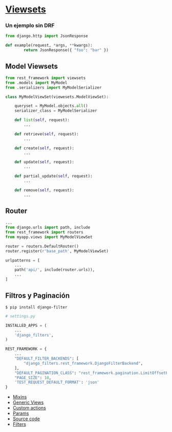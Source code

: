 # [Viewsets](https://www.django-rest-framework.org/api-guide/viewsets/)

### Un ejemplo sin DRF

```py
from django.http import JsonResponse​

def example(request, *args, **kwargs):​
        return JsonResponse({ "foo": "bar" })

```

## Model Viewsets

```py
from rest_framework import viewsets​
from .models import MyModel
from .serializers import MyModelSerializer

class MyModelViewSet(viewesets.ModelViewSet):​

    queryset = MyModel.objects.all()
    serializer_class = MyModelSerializer

    def list(self, request):​
        ...​

    def retrieve(self, request):​
        ...​

    def create(self, request):​
        ...​

    def update(self, request):​
        ...

    def partial_update(self, request):​
        ...

    def remove(self, request):​
        ...
```

## Router

```py
...
from django.urls import path, include
from rest_framework import routers
from myapp.views import MyModelViewSet

router = routers.DefaultRouter()
router.register(r'base_path', MyModelViewSet)

urlpatterns = [
    ...
    path('api/', include(router.urls)),
    ...
]

```

## Filtros y Paginación

    $ pip install django-filter

```py
# settings.py

INSTALLED_APPS = (
    ...
    'django_filters',
)

REST_FRAMEWORK = {
    ...
    "DEFAULT_FILTER_BACKENDS": [
        "django_filters.rest_framework.DjangoFilterBackend",
    ],
    "DEFAULT_PAGINATION_CLASS": "rest_framework.pagination.LimitOffsetPagination",
    "PAGE_SIZE": 10,
    'TEST_REQUEST_DEFAULT_FORMAT': 'json'
}
```

- [Mixins]()
- [Generic Views]()
- [Custom actions]()
- [Params]()
- [Source code](https://github.com/encode/django-rest-framework/blob/master/rest_framework/viewsets.py)
- [Filters](https://pypi.org/project/django-filter/)
